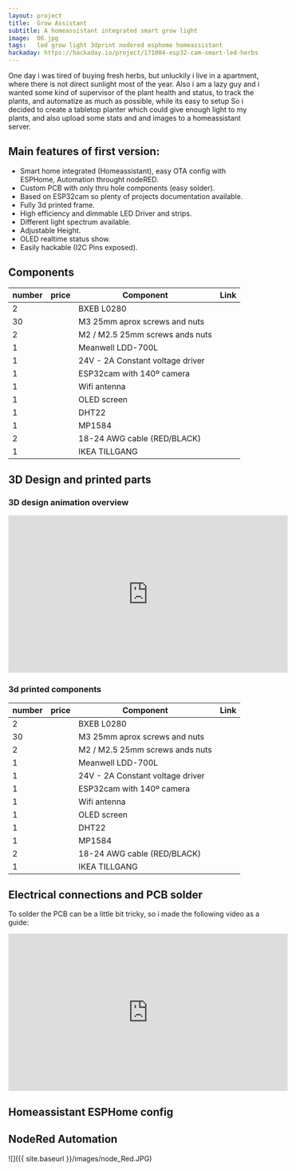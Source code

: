 ```yaml
---
layout: project
title:  Grow Assistant
subtitle: A homeassistant integrated smart grow light
image:  06.jpg
tags:   led grow light 3dprint nodered esphome homeassistant
hackaday: https://hackaday.io/project/171004-esp32-cam-smart-led-herbs-planter
---
```

One day i was tired of buying fresh herbs, but unluckily i live in a apartment, where there is not direct sunlight most of the year.
Also i am a lazy guy and i wanted some kind of supervisor of the plant health and status, to track the plants, and automatize as much as possible, while its easy to setup
So i decided to create a tabletop planter which could give enough light to my plants, and also upload some stats and and images to a homeassistant server.

## Main features of first version:
- Smart home integrated (Homeassistant), easy OTA config with ESPHome, Automation throught nodeRED.
- Custom PCB with only thru hole components (easy solder).
- Based on ESP32cam so plenty of projects documentation available.
- Fully 3d printed frame.
- High efficiency and dimmable LED Driver and strips.
- Different light spectrum available.
- Adjustable Height.
- OLED realtime status show.
- Easily hackable (I2C Pins exposed). 


## Components

| number | price | Component                           | Link |
| ------ | ----- | ----------------------------------- | ---- |
| 2      |       | BXEB L0280                          |      |
| 30     |       | M3 25mm aprox screws and nuts       |      |
| 2      |       | M2 / M2.5 25mm screws ands nuts     |      |
| 1      |       | Meanwell LDD-700L                   |      |
| 1      |       | 24V - 2A Constant voltage driver    |      |
| 1      |       | ESP32cam with 140º camera           |      |
| 1      |       | Wifi antenna                        |      |
| 1      |       | OLED screen                         |      |
| 1      |       | DHT22                               |      |
| 1      |       | MP1584                              |      |
| 2      |       | 18-24 AWG cable (RED/BLACK)         |      |
| 1      |       | IKEA TILLGANG                       |      |


## 3D Design and printed parts

### 3D design animation overview

<iframe width="560" height="315" src="https://www.youtube.com/embed/3oLMcAhXuZg" frameborder="0" allow="accelerometer; autoplay; encrypted-media; gyroscope; picture-in-picture" allowfullscreen></iframe>

### 3d printed components

| number | price | Component                           | Link |
| ------ | ----- | ----------------------------------- | ---- |
| 2      |       | BXEB L0280                          |      |
| 30     |       | M3 25mm aprox screws and nuts       |      |
| 2      |       | M2 / M2.5 25mm screws ands nuts     |      |
| 1      |       | Meanwell LDD-700L                   |      |
| 1      |       | 24V - 2A Constant voltage driver    |      |
| 1      |       | ESP32cam with 140º camera           |      |
| 1      |       | Wifi antenna                        |      |
| 1      |       | OLED screen                         |      |
| 1      |       | DHT22                               |      |
| 1      |       | MP1584                              |      |
| 2      |       | 18-24 AWG cable (RED/BLACK)         |      |
| 1      |       | IKEA TILLGANG                       |      |

## Electrical connections and PCB solder

To solder the PCB can be a little bit tricky, so i made the following video as a guide:

<iframe width="560" height="315" src="https://www.youtube.com/embed/TXhWJUsacrM" frameborder="0" allow="accelerometer; autoplay; encrypted-media; gyroscope; picture-in-picture" allowfullscreen></iframe>

## Homeassistant ESPHome config

<script src="https://gist.github.com/nkmakes/5cbb01c7a6e85998619a468e60582e12.js"></script>

## NodeRed Automation

![]({{ site.baseurl }}/images/node_Red.JPG)
